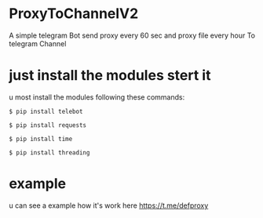 # ProxyToChannelV2
A simple telegram Bot send proxy every 60 sec and proxy file every hour To telegram Channel 
# just install the modules stert it
u most install the modules following these commands:
```
$ pip install telebot
```
```
$ pip install requests
```
```
$ pip install time
```
```
$ pip install threading
```
# example
u can see a example how it's work here <https://t.me/defproxy>
